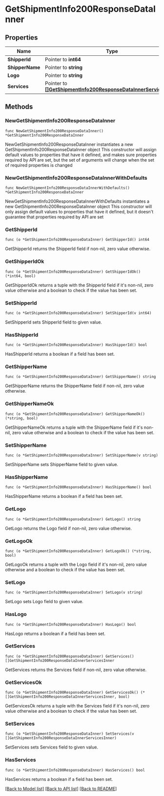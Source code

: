 # GetShipmentInfo200ResponseDataInner

## Properties

Name | Type | Description | Notes
------------ | ------------- | ------------- | -------------
**ShipperId** | Pointer to **int64** |  | [optional] 
**ShipperName** | Pointer to **string** |  | [optional] 
**Logo** | Pointer to **string** |  | [optional] 
**Services** | Pointer to [**[]GetShipmentInfo200ResponseDataInnerServicesInner**](GetShipmentInfo200ResponseDataInnerServicesInner.md) |  | [optional] 

## Methods

### NewGetShipmentInfo200ResponseDataInner

`func NewGetShipmentInfo200ResponseDataInner() *GetShipmentInfo200ResponseDataInner`

NewGetShipmentInfo200ResponseDataInner instantiates a new GetShipmentInfo200ResponseDataInner object
This constructor will assign default values to properties that have it defined,
and makes sure properties required by API are set, but the set of arguments
will change when the set of required properties is changed

### NewGetShipmentInfo200ResponseDataInnerWithDefaults

`func NewGetShipmentInfo200ResponseDataInnerWithDefaults() *GetShipmentInfo200ResponseDataInner`

NewGetShipmentInfo200ResponseDataInnerWithDefaults instantiates a new GetShipmentInfo200ResponseDataInner object
This constructor will only assign default values to properties that have it defined,
but it doesn't guarantee that properties required by API are set

### GetShipperId

`func (o *GetShipmentInfo200ResponseDataInner) GetShipperId() int64`

GetShipperId returns the ShipperId field if non-nil, zero value otherwise.

### GetShipperIdOk

`func (o *GetShipmentInfo200ResponseDataInner) GetShipperIdOk() (*int64, bool)`

GetShipperIdOk returns a tuple with the ShipperId field if it's non-nil, zero value otherwise
and a boolean to check if the value has been set.

### SetShipperId

`func (o *GetShipmentInfo200ResponseDataInner) SetShipperId(v int64)`

SetShipperId sets ShipperId field to given value.

### HasShipperId

`func (o *GetShipmentInfo200ResponseDataInner) HasShipperId() bool`

HasShipperId returns a boolean if a field has been set.

### GetShipperName

`func (o *GetShipmentInfo200ResponseDataInner) GetShipperName() string`

GetShipperName returns the ShipperName field if non-nil, zero value otherwise.

### GetShipperNameOk

`func (o *GetShipmentInfo200ResponseDataInner) GetShipperNameOk() (*string, bool)`

GetShipperNameOk returns a tuple with the ShipperName field if it's non-nil, zero value otherwise
and a boolean to check if the value has been set.

### SetShipperName

`func (o *GetShipmentInfo200ResponseDataInner) SetShipperName(v string)`

SetShipperName sets ShipperName field to given value.

### HasShipperName

`func (o *GetShipmentInfo200ResponseDataInner) HasShipperName() bool`

HasShipperName returns a boolean if a field has been set.

### GetLogo

`func (o *GetShipmentInfo200ResponseDataInner) GetLogo() string`

GetLogo returns the Logo field if non-nil, zero value otherwise.

### GetLogoOk

`func (o *GetShipmentInfo200ResponseDataInner) GetLogoOk() (*string, bool)`

GetLogoOk returns a tuple with the Logo field if it's non-nil, zero value otherwise
and a boolean to check if the value has been set.

### SetLogo

`func (o *GetShipmentInfo200ResponseDataInner) SetLogo(v string)`

SetLogo sets Logo field to given value.

### HasLogo

`func (o *GetShipmentInfo200ResponseDataInner) HasLogo() bool`

HasLogo returns a boolean if a field has been set.

### GetServices

`func (o *GetShipmentInfo200ResponseDataInner) GetServices() []GetShipmentInfo200ResponseDataInnerServicesInner`

GetServices returns the Services field if non-nil, zero value otherwise.

### GetServicesOk

`func (o *GetShipmentInfo200ResponseDataInner) GetServicesOk() (*[]GetShipmentInfo200ResponseDataInnerServicesInner, bool)`

GetServicesOk returns a tuple with the Services field if it's non-nil, zero value otherwise
and a boolean to check if the value has been set.

### SetServices

`func (o *GetShipmentInfo200ResponseDataInner) SetServices(v []GetShipmentInfo200ResponseDataInnerServicesInner)`

SetServices sets Services field to given value.

### HasServices

`func (o *GetShipmentInfo200ResponseDataInner) HasServices() bool`

HasServices returns a boolean if a field has been set.


[[Back to Model list]](../README.md#documentation-for-models) [[Back to API list]](../README.md#documentation-for-api-endpoints) [[Back to README]](../README.md)


